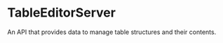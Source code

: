 TableEditorServer
=================

An API that provides data to manage table structures and their contents.
